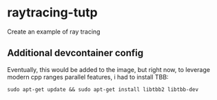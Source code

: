 # raytracing-tutp
Create an example of ray tracing

## Additional devcontainer config

Eventually, this would be added to the image, but right now, to leverage modern cpp ranges parallel features, i had to install TBB:

`sudo apt-get update && sudo apt-get install libtbb2 libtbb-dev`

